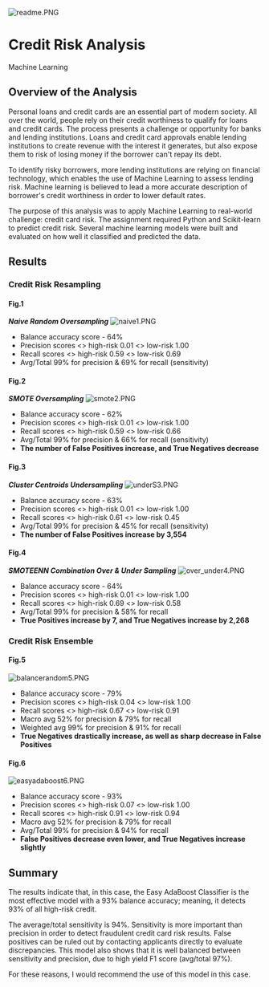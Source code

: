 ![readme.PNG](PNGs/readme.png)

# Credit Risk Analysis
Machine Learning


## Overview of the Analysis

Personal loans and credit cards are an essential part of modern society. All over the world, people rely on their credit worthiness to qualify for loans and credit cards. The process presents a challenge or opportunity for banks and lending institutions. Loans and credit card approvals enable lending institutions to create revenue with the interest it generates, but also expose them to risk of losing money if the borrower can't repay its debt. 

To identify risky borrowers, more lending institutions are relying on financial technology, which enables the use of Machine Learning to assess lending risk. Machine learning is believed to lead a more accurate description of borrower's credit worthiness in order to lower default rates.

The purpose of this analysis was to apply Machine Learning to real-world challenge: credit card risk.
The assignment required Python and Scikit-learn to predict credit risk. Several machine learning models were built and evaluated on how well it classified and predicted the data.


## Results


### Credit Risk Resampling

#### Fig.1
***Naive Random Oversampling***
![naive1.PNG](PNGs/naive1.png)
- Balance accuracy score - 64%
- Precision scores <> high-risk 0.01 <> low-risk 1.00
- Recall scores <> high-risk 0.59 <> low-risk 0.69
- Avg/Total 99% for precision & 69% for recall (sensitivity)


#### Fig.2
***SMOTE Oversampling***
![smote2.PNG](PNGs/smote2.png)
- Balance accuracy score - 62%
- Precision scores <> high-risk 0.01 <> low-risk 1.00
- Recall scores <> high-risk 0.59 <> low-risk 0.66
- Avg/Total 99% for precision & 66% for recall (sensitivity)
- **The number of False Positives increase, and True Negatives decrease**

#### Fig.3
***Cluster Centroids Undersampling***
![underS3.PNG](PNGs/underS3.png)
- Balance accuracy score - 63%
- Precision scores <> high-risk 0.01 <> low-risk 1.00
- Recall scores <> high-risk 0.61 <> low-risk 0.45
- Avg/Total 99% for precision & 45% for recall (sensitivity)
- **The number of False Positives increase by 3,554**

#### Fig.4
***SMOTEENN Combination Over & Under Sampling***
![over_under4.PNG](PNGs/over_under4.png)
- Balance accuracy score - 64%
- Precision scores <> high-risk 0.01 <> low-risk 1.00
- Recall scores <> high-risk 0.69 <> low-risk 0.58
- Avg/Total 99% for precision & 58% for recall
- **True Positives increase by 7, and True Negatives increase by 2,268**

### Credit Risk Ensemble

#### Fig.5
![balancerandom5.PNG](PNGs/balancerandom5.png)
- Balance accuracy score - 79%
- Precision scores <> high-risk 0.04 <> low-risk 1.00
- Recall scores <> high-risk 0.67 <> low-risk 0.91
- Macro avg 52% for precision & 79% for recall
- Weighted avg 99% for precision & 91% for recall
- **True Negatives drastically increase, as well as  sharp decrease in False Positives**

#### Fig.6
![easyadaboost6.PNG](PNGs/easyadaboost6.png)
- Balance accuracy score - 93%
- Precision scores <> high-risk 0.07 <> low-risk 1.00
- Recall scores <> high-risk 0.91 <> low-risk 0.94
- Macro avg 52% for precision & 79% for recall
- Avg/Total 99% for precision & 94% for recall
- **False Positives decrease even lower, and True Negatives increase slightly**



## Summary

The results indicate that, in this case, the Easy AdaBoost Classifier is the most effective model with a 93% balance accuracy; meaning, it detects 93% of all high-risk credit. 

The average/total sensitivity is 94%. Sensitivity is more important than precision in order to detect fraudulent credit card risk results. False positives can be ruled out by contacting applicants directly to evaluate discrepancies. This model also shows that it is well balanced between sensitivity and precision, due to high yield F1 score (avg/total 97%).

For these reasons, I would recommend the use of this model in this case.


